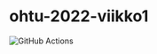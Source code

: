 # ohtu-2022-viikko1

![GitHub Actions](https://github.com/mikkokallio/ohtu-2022-viikko1/workflows/CI/badge.svg)
